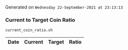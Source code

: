 Generated on `Wednesday 22-September-2021 at 23:13:13`

### Current to Target Coin Ratio
`current_coin_ratio.sh`

Date|Current|Target|Ratio
---|---|---|---
